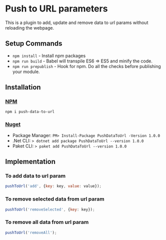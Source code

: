 # Push to URL parameters
This is a plugin to add, update and remove data to url params without reloading the webpage.


## Setup Commands
- `npm install` - Install npm packages
- `npm run build` - Babel will transpile ES6 => ES5 and minify the code.
- `npm run prepublish` - Hook for npm. Do all the checks before publishing your module.


## Installation
### [NPM](https://www.npmjs.com/package/push-data-to-url)
  `npm i push-data-to-url`
### [Nuget](https://www.nuget.org/packages/PushDataToUrl)
  - Package Manager: `PM> Install-Package PushDataToUrl -Version 1.0.0`
  - .Net CLI: `> dotnet add package PushDataToUrl --version 1.0.0`
  - Paket CLI: `> paket add PushDataToUrl --version 1.0.0`


## Implementation
### To add data to url param
  ```javascript
  pushToUrl('add', {key: key, value: value});
  ```
### To remove selected data from url param
  ```javascript
  pushToUrl('removeSelected', {key: key});
  ```
### To remove all data from url param
  ```javascript
  pushToUrl('removeAll');
  ```
